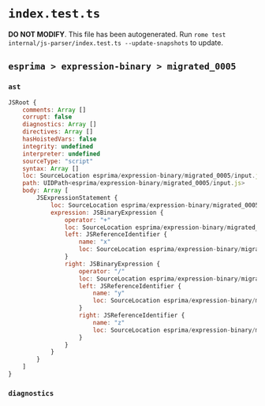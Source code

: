 # `index.test.ts`

**DO NOT MODIFY**. This file has been autogenerated. Run `rome test internal/js-parser/index.test.ts --update-snapshots` to update.

## `esprima > expression-binary > migrated_0005`

### `ast`

```javascript
JSRoot {
	comments: Array []
	corrupt: false
	diagnostics: Array []
	directives: Array []
	hasHoistedVars: false
	integrity: undefined
	interpreter: undefined
	sourceType: "script"
	syntax: Array []
	loc: SourceLocation esprima/expression-binary/migrated_0005/input.js 1:0-2:0
	path: UIDPath<esprima/expression-binary/migrated_0005/input.js>
	body: Array [
		JSExpressionStatement {
			loc: SourceLocation esprima/expression-binary/migrated_0005/input.js 1:0-1:9
			expression: JSBinaryExpression {
				operator: "+"
				loc: SourceLocation esprima/expression-binary/migrated_0005/input.js 1:0-1:9
				left: JSReferenceIdentifier {
					name: "x"
					loc: SourceLocation esprima/expression-binary/migrated_0005/input.js 1:0-1:1 (x)
				}
				right: JSBinaryExpression {
					operator: "/"
					loc: SourceLocation esprima/expression-binary/migrated_0005/input.js 1:4-1:9
					left: JSReferenceIdentifier {
						name: "y"
						loc: SourceLocation esprima/expression-binary/migrated_0005/input.js 1:4-1:5 (y)
					}
					right: JSReferenceIdentifier {
						name: "z"
						loc: SourceLocation esprima/expression-binary/migrated_0005/input.js 1:8-1:9 (z)
					}
				}
			}
		}
	]
}
```

### `diagnostics`

```

```
